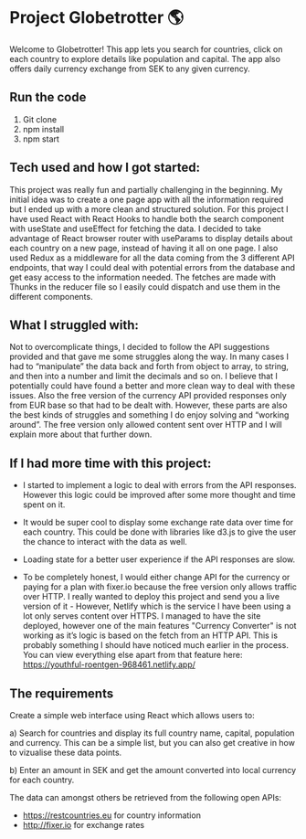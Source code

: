 # Project Globetrotter 🌎

Welcome to Globetrotter! This app lets you search for countries, click on each country to explore details like population and capital. The app also offers daily currency exchange from SEK to any given currency. 


## Run the code
1) Git clone
2) npm install 
3) npm start 

## Tech used and how I got started:
This project was really fun and partially challenging in the beginning. My initial idea was to create a one page app with all the information required but I ended up with a more clean and structured solution. For this project I have used React with React Hooks to handle both the search component with useState and useEffect for fetching the data. I decided to take advantage of React browser router with useParams to display details about each country on a new page, instead of having it all on one page. I also used Redux as a middleware for all the data coming from the 3 different API endpoints, that way I could deal with potential errors from the database and get easy access to the information needed. The fetches are made with Thunks in the reducer file so I easily could dispatch and use them in the different components. 

## What I struggled with:

Not to overcomplicate things, I decided to follow the API suggestions provided and that gave me some struggles along the way. In many cases I had to “manipulate” the data back and forth from object to array, to string, and then into a number and limit the decimals and so on. I believe that I potentially could have found a better and more clean way to deal with these issues. Also the free version of the currency API provided responses only from EUR base so that had to be dealt with. However, these parts are also the best kinds of struggles and something I do enjoy solving and “working around”. The free version only allowed content sent over HTTP and I will explain more about that further down. 


## If I had more time with this project:

- I started to implement a logic to deal with errors from the API responses. However this logic could be improved after some more thought and time spent on it.

- It would be super cool to display some exchange rate data over time for each country. This could be done with libraries like d3.js to give the user the chance to interact with the data as well. 

- Loading state for a better user experience if the API responses are slow. 

- To be completely honest, I would either change API for the currency or paying for a plan with fixer.io because the free version only allows traffic over HTTP. I really wanted to deploy this project and send you a live version of it - However, Netlify which is the service I have been using a lot only serves content over HTTPS. I managed to have the site deployed, however one of the main features "Currency Converter" is not working as it’s logic is based on the fetch from an HTTP API. This is probably something I should have noticed much earlier in the process. You can view everything else apart from that feature here: https://youthful-roentgen-968461.netlify.app/

## The requirements
Create a simple web interface using React which allows users to: 

a) Search for countries and display its full country name, capital, population and currency. This can be a simple list, but you can also get creative in how to vizualise these data points. 

b) Enter an amount in SEK and get the amount converted into local currency for each country. 

The data can amongst others be retrieved from the following open APIs:
- https://restcountries.eu for country information 
- http://fixer.io for exchange rates

